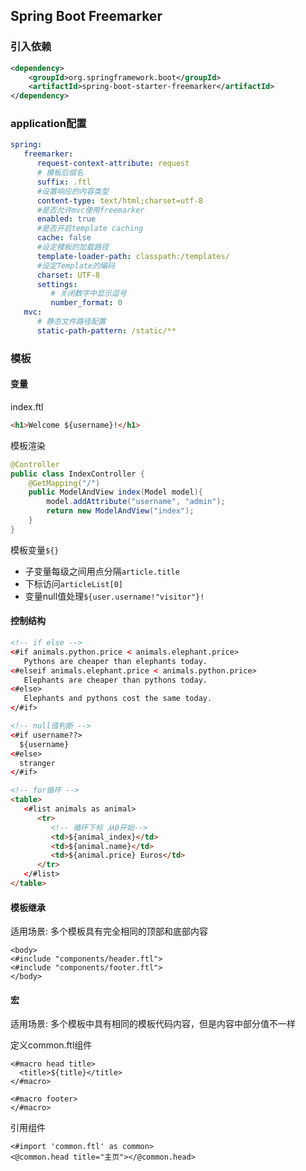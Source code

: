 ## Spring Boot Freemarker

### 引入依赖
```xml
<dependency>
    <groupId>org.springframework.boot</groupId>
    <artifactId>spring-boot-starter-freemarker</artifactId>
</dependency>
```

### application配置
```yml
spring:
   freemarker:
      request-context-attribute: request
      # 模板后缀名
      suffix: .ftl
      #设置响应的内容类型
      content-type: text/html;charset=utf-8
      #是否允许mvc使用freemarker
      enabled: true
      #是否开启template caching
      cache: false
      #设定模板的加载路径
      template-loader-path: classpath:/templates/
      #设定Template的编码
      charset: UTF-8
      settings:
         # 关闭数字中显示逗号
         number_format: 0
   mvc:
      # 静态文件路径配置
      static-path-pattern: /static/**
```

### 模板

#### 变量
index.ftl
```html
<h1>Welcome ${username}!</h1>
```

模板渲染
```java
@Controller
public class IndexController {
    @GetMapping("/")
    public ModelAndView index(Model model){
        model.addAttribute("username", "admin");
        return new ModelAndView("index");
    }
}
```

模板变量`${}`
- 子变量每级之间用点分隔`article.title`
- 下标访问`articleList[0]`
- 变量null值处理`${user.username!"visitor"}!`

#### 控制结构

```html
<!-- if else -->
<#if animals.python.price < animals.elephant.price>
   Pythons are cheaper than elephants today. 
<#elseif animals.elephant.price < animals.python.price>
   Elephants are cheaper than pythons today.
<#else>
   Elephants and pythons cost the same today.
</#if>

<!-- null值判断 -->
<#if username??>
  ${username}
<#else>
  stranger
</#if>

<!-- for循环 -->
<table>
   <#list animals as animal>
      <tr>
         <!-- 循环下标 从0开始-->
         <td>${animal_index}</td>
         <td>${animal.name}</td>
         <td>${animal.price} Euros</td>
      </tr>
   </#list>
</table>
```

#### 模板继承
适用场景: 多个模板具有完全相同的顶部和底部内容

```
<body>
<#include "components/header.ftl">
<#include "components/footer.ftl">
</body>
```

#### 宏
适用场景: 多个模板中具有相同的模板代码内容，但是内容中部分值不一样

定义common.ftl组件
```
<#macro head title>
  <title>${title}</title>
</#macro>

<#macro footer>
</#macro>
```   
引用组件
```
<#import 'common.ftl' as common>
<@common.head title="主页"></@common.head>
```

